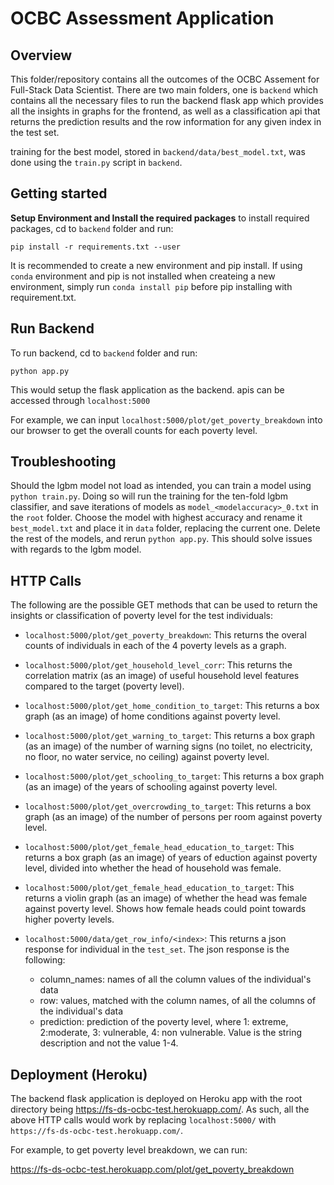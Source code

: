 # OCBC Assessment Application

## Overview

This folder/repository contains all the outcomes of the OCBC Assement for Full-Stack Data Scientist. There are two main folders, one is `backend` which contains all the necessary files to run the backend flask app which provides all the insights in graphs for the frontend, as well as a classification api that returns the prediction results and the row information for any given index in the test set.

training for the best model, stored in `backend/data/best_model.txt`, was done using the `train.py` script in `backend`.

## Getting started

**Setup Environment and Install the required packages**
to install required packages, cd to `backend` folder and run:

`pip install -r requirements.txt --user`

It is recommended to create a new environment and pip install. If using `conda` environment and pip is not installed when createing a new environment, simply run `conda install pip` before pip installing with requirement.txt.

## Run Backend

To run backend, cd to `backend` folder and run:

```
python app.py
```

This would setup the flask application as the backend. apis can be accessed through `localhost:5000`

For example, we can input `localhost:5000/plot/get_poverty_breakdown` into our browser to get the overall counts for each poverty level.

## Troubleshooting

Should the lgbm model not load as intended, you can train a model using `python train.py`. Doing so will run the training for the ten-fold lgbm classifier, and save iterations of models as `model_<modelaccuracy>_0.txt` in the `root` folder. Choose the model with highest accuracy and rename it `best_model.txt` and place it in `data` folder, replacing the current one. Delete the rest of the models, and rerun `python app.py`. This should solve issues with regards to the lgbm model.

## HTTP Calls

The following are the possible GET methods that can be used to return the insights or classification of poverty level for the test individuals:

- `localhost:5000/plot/get_poverty_breakdown`: This returns the overal counts of individuals in each of the 4 poverty levels as a graph.

- `localhost:5000/plot/get_household_level_corr`: This returns the correlation matrix (as an image) of useful household level features compared to the target (poverty level).

- `localhost:5000/plot/get_home_condition_to_target`: This returns a box graph (as an image) of home conditions against poverty level.

- `localhost:5000/plot/get_warning_to_target`: This returns a box graph (as an image) of the number of warning signs (no toilet, no electricity, no floor, no water service, no ceiling) against poverty level.

- `localhost:5000/plot/get_schooling_to_target`: This returns a box graph (as an image) of the years of schooling against poverty level.

- `localhost:5000/plot/get_overcrowding_to_target`: This returns a box graph (as an image) of the number of persons per room against poverty level.

- `localhost:5000/plot/get_female_head_education_to_target`: This returns a box graph (as an image) of years of eduction against poverty level, divided into whether the head of household was female.

- `localhost:5000/plot/get_female_head_education_to_target`: This returns a violin graph (as an image) of whether the head was female against poverty level. Shows how female heads could point towards higher poverty levels.

- `localhost:5000/data/get_row_info/<index>`: This returns a json response for individual <index> in the `test_set`. The json response is the following:
  - column_names: names of all the column values of the individual's data
  - row: values, matched with the column names, of all the columns of the individual's data
  - prediction: prediction of the poverty level, where 1: extreme, 2:moderate, 3: vulnerable, 4: non vulnerable. Value is the string description and not the value 1-4.

## Deployment (Heroku)
The backend flask application is deployed on Heroku app with the root directory being https://fs-ds-ocbc-test.herokuapp.com/. As such, all the above HTTP calls would work by replacing `localhost:5000/` with `https://fs-ds-ocbc-test.herokuapp.com/`.

For example, to get poverty level breakdown, we can run:

https://fs-ds-ocbc-test.herokuapp.com/plot/get_poverty_breakdown